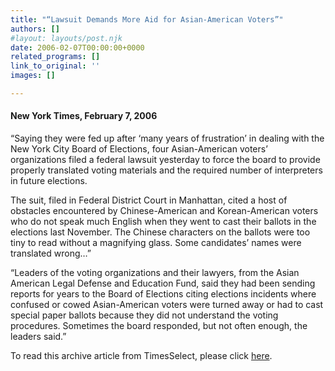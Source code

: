 ```yaml
---
title: "“Lawsuit Demands More Aid for Asian-American Voters”"
authors: []
#layout: layouts/post.njk
date: 2006-02-07T00:00:00+0000
related_programs: []
link_to_original: ''
images: []

---
```

#### New York Times, February 7, 2006

“Saying they were fed up after ‘many years of frustration’ in dealing with the New York City Board of Elections, four Asian-American voters’ organizations filed a federal lawsuit yesterday to force the board to provide properly translated voting materials and the required number of interpreters in future elections.

The suit, filed in Federal District Court in Manhattan, cited a host of obstacles encountered by Chinese-American and Korean-American voters who do not speak much English when they went to cast their ballots in the elections last November. The Chinese characters on the ballots were too tiny to read without a magnifying glass. Some candidates’ names were translated wrong…”

“Leaders of the voting organizations and their lawyers, from the Asian American Legal Defense and Education Fund, said they had been sending reports for years to the Board of Elections citing elections incidents where confused or cowed Asian-American voters were turned away or had to cast special paper ballots because they did not understand the voting procedures. Sometimes the board responded, but not often enough, the leaders said.”

To read this archive article from TimesSelect, please click [here](https://www.nytimes.com/2006/02/07/nyregion/lawsuit-demands-more-aid-for-asianamerican-voters.html).